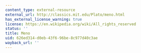 ```yaml
---
content_type: external-resource
external_url: http://classics.mit.edu/Plato/meno.html
has_external_license_warning: true
license: https://en.wikipedia.org/wiki/All_rights_reserved
status: ''
title: Meno
uid: 626ed314-d0eb-43f6-96be-8c977d40c3ae
wayback_url: ''
---
```

